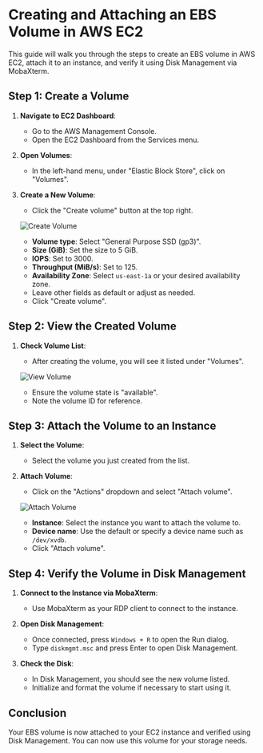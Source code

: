 
# Creating and Attaching an EBS Volume in AWS EC2

This guide will walk you through the steps to create an EBS volume in AWS EC2, attach it to an instance, and verify it using Disk Management via MobaXterm.

## Step 1: Create a Volume
1. **Navigate to EC2 Dashboard**:
   - Go to the AWS Management Console.
   - Open the EC2 Dashboard from the Services menu.

2. **Open Volumes**:
   - In the left-hand menu, under "Elastic Block Store", click on "Volumes".

3. **Create a New Volume**:
   - Click the "Create volume" button at the top right.

   ![Create Volume](Screenshot%20(389).png)
   
   - **Volume type**: Select "General Purpose SSD (gp3)".
   - **Size (GiB)**: Set the size to 5 GiB.
   - **IOPS**: Set to 3000.
   - **Throughput (MiB/s)**: Set to 125.
   - **Availability Zone**: Select `us-east-1a` or your desired availability zone.
   - Leave other fields as default or adjust as needed.
   - Click "Create volume".

## Step 2: View the Created Volume
1. **Check Volume List**:
   - After creating the volume, you will see it listed under "Volumes".

   ![View Volume](Screenshot%20(390).png)
   
   - Ensure the volume state is "available".
   - Note the volume ID for reference.

## Step 3: Attach the Volume to an Instance
1. **Select the Volume**:
   - Select the volume you just created from the list.

2. **Attach Volume**:
   - Click on the "Actions" dropdown and select "Attach volume".

   ![Attach Volume](Screenshot%20(391).png)
   
   - **Instance**: Select the instance you want to attach the volume to.
   - **Device name**: Use the default or specify a device name such as `/dev/xvdb`.
   - Click "Attach volume".

## Step 4: Verify the Volume in Disk Management
1. **Connect to the Instance via MobaXterm**:
   - Use MobaXterm as your RDP client to connect to the instance.

2. **Open Disk Management**:
   - Once connected, press `Windows + R` to open the Run dialog.
   - Type `diskmgmt.msc` and press Enter to open Disk Management.

3. **Check the Disk**:
   - In Disk Management, you should see the new volume listed.
   - Initialize and format the volume if necessary to start using it.

## Conclusion
Your EBS volume is now attached to your EC2 instance and verified using Disk Management. You can now use this volume for your storage needs.

